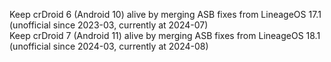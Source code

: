 Keep crDroid 6 (Android 10) alive by merging ASB fixes from LineageOS 17.1 (unofficial since 2023-03, currently at 2024-07)\
Keep crDroid 7 (Android 11) alive by merging ASB fixes from LineageOS 18.1 (unofficial since 2024-03, currently at 2024-08)
